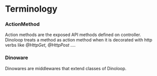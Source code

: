# Terminology

### ActionMethod
Action methods are the exposed API methods defined on controller.
Dinoloop treats a method as action method when it is decorated with http verbs like *@HttpGet, @HttpPost ...*.
### Dinoware
Dinowares are middlewares that extend classes of Dinoloop. 
